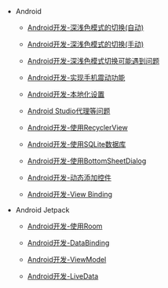 * Android
     
    * [Android开发-深浅色模式的切换(自动)](/Android/part_1.md)

    * [Android开发-深浅色模式的切换(手动)](/Android/part_2.md)

    * [Android开发-深浅色模式切换可能遇到问题](/Android/part_3.md)

    * [Android开发-实现手机震动功能](/Android/part_4.md)

    * [Android开发-本地化设置](/Android/part_5.md)

    * [Android Studio代理等问题](/Android/part_6.md)

    * [Android开发-使用RecyclerView](/Android/part_7.md)

    * [Android开发-使用SQLite数据库](/Android/part_8.md)

    * [Android开发-使用BottomSheetDialog](/Android/part_10.md)

    * [Android开发-动态添加控件](/Android/part_11.md)

    * [Android开发-View Binding](/Android/part_12.md)

    
  
    
* Android Jetpack
  
    * [Android开发-使用Room](/Android/part_9.md)

    * [Android开发-DataBinding](/Android/part_13.md)
  
    * [Android开发-ViewModel](/Android/part_14.md)

    * [Android开发-LiveData](/Android/part_15.md)